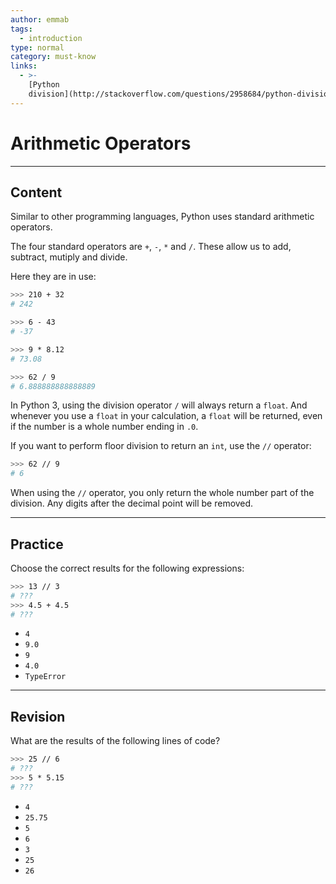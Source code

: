 ```yaml
---
author: emmab
tags:
  - introduction
type: normal
category: must-know
links:
  - >-
    [Python
    division](http://stackoverflow.com/questions/2958684/python-division){website}
---
```


# Arithmetic Operators


---

## Content

Similar to other programming languages, Python uses standard arithmetic operators.

The four standard operators are `+`, `-`, `*` and `/`. These allow us to add, subtract, mutiply and divide.

Here they are in use:

```bash
>>> 210 + 32
# 242

>>> 6 - 43
# -37

>>> 9 * 8.12
# 73.08

>>> 62 / 9
# 6.888888888888889
```

In Python 3, using the division operator `/` will always return a `float`. And whenever you use a `float` in your calculation, a `float` will be returned, even if the number is a whole number ending in `.0`.

If you want to perform floor division to return an `int`, use the `//` operator:

```bash
>>> 62 // 9
# 6
```

When using the `//` operator, you only return the whole number part of the division. Any digits after the decimal point will be removed.


---

## Practice

Choose the correct results for the following expressions:

```bash
>>> 13 // 3 
# ???
>>> 4.5 + 4.5 
# ???
```

- `4`
- `9.0`
- `9`
- `4.0`
- `TypeError`


---

## Revision

What are the results of the following lines of code?

```bash
>>> 25 // 6 
# ???
>>> 5 * 5.15 
# ???
```

- `4`
- `25.75`
- `5`
- `6`
- `3`
- `25`
- `26`
